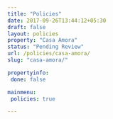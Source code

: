 ```yaml
---
title: "Policies"
date: 2017-09-26T13:44:12+05:30
draft: false
layout: policies
property: "Casa Amora"
status: "Pending Review"
url: /policies/casa-amora/
slug: "casa-amora/"

propertyinfo:
 done: false

mainmenu:
 policies: true

---
```


